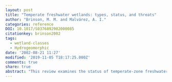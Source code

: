 ```yaml
---
layout: post
title: "Temperate freshwater wetlands: types, status, and threats"
author: "Brinson, M. M. and Malvárez, A. I."
categories: reference
DOI: 10.1017/S0376892902000085
citationkey: brinson2002
tags:
  - wetland-classes
  - Hydrogeomorphic
date: '2002-08-21 11:27'
modified: '2019-11-05 T18:17:25.000Z'
comments: true
share: true
abstract: "This review examines the status of temperate-zone freshwater wetlands and makes projections of how changes over the 2025 time horizon might affect their biodiversity. The six geographic regions addressed are temperate areas of North America, South America, northern Europe, northern Mediterranean, temperate Russia, Mongolia, north-east China, Korea and Japan, and southern Australia and New Zealand. Information from the recent technical literature, general accounts in books, and some first-hand experience provided the basis for describing major wetland types, their status and major threats. Loss of biodiversity is a consequence both of a reduction in area and deterioration in condition. The information base for either change is highly variable geographically. Many countries lack accurate inventories, and for those with inventories, classifications differ, thus making comparisons difficult. Factors responsible for losses and degradation include diversions and damming of river flows, disconnecting floodplain wetlands from flood flows, eutrophication, contamination, grazing, harvests of plants and animals, global warming, invasions of exotics, and the practices of filling, dyking and draining. In humid regions, drainage of depressions and flats has eliminated large areas of wetlands. In arid regions, irrigated agriculture directly competes with wetlands for water. Eutrophication is widespread, which, together with effects of invasive species, reduces biotic complexity. In northern Europe and the northern Mediterranean, losses have been ongoing for hundreds of years, while losses in North America accelerated during the 1950s through to the 1970s. In contrast, areas such as China appear to be on the cusp of expanding drainage projects and building impoundments that will eliminate and degrade freshwater wetlands. Generalizations and trends gleaned from this paper should be considered only as a starting point for developing world-scale data sets. One trend is that the more industrialized countries are likely to conserve their already impacted, remaining wetlands, while nations with less industrialization are now experiencing accelerated losses, and may continue to do so for the next several decades. Another observation is that countries with both protection and restoration programmes do not necessarily enjoy a net increase in area and improvement in condition. Consequently, both reductions in the rates of wetland loss and increases in the rates of restoration are needed in tandem to achieve overall improvements in wetland area and condition."
---
```

